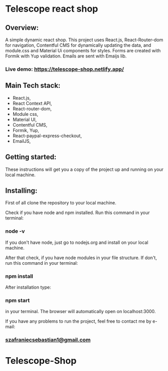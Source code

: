 # Telescope react shop

## Overview:

A simple dynamic react shop. This project uses React.js, React-Router-dom for navigation, Contentful CMS for dynamically updating the data, and module.css and Material Ui components for styles.
Forms are created with Formik with Yup validation.
Emails are sent with Emaijs lib.

### Live demo: https://telescope-shop.netlify.app/

## Main Tech stack:

- React.js,
- React Context API,
- React-router-dom,
- Module css,
- Material UI,
- Contentful CMS,
- Formik, Yup,
- React-paypal-express-checkout,
- EmailJS,

## Getting started:

These instructions will get you a copy of the project up and running on your local machine.

## Installing:

First of all clone the repository to your local machine.

Check if you have node and npm installed.
Run this command in your terminal:

### node -v

If you don't have node, just go to nodejs.org and install on your local machine.

After that check, if you have node modules in your file structure.
If don't, run this command in your terminal:

### npm install

After installation type:

### npm start

in your terminal.
The browser will automatically open on localhost:3000.

If you have any problems to run the project, feel free to contact me by e-mail:

### szafraniecsebastian1@gmail.com

# Telescope-Shop
